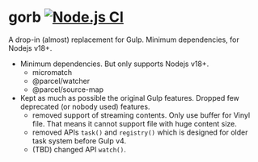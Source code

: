 # gorb [![Node.js CI](https://github.com/gorbjs/gorb/actions/workflows/node.js.yml/badge.svg)](https://github.com/gorbjs/gorb/actions/workflows/node.js.yml)

A drop-in (almost) replacement for Gulp. Minimum dependencies, for Nodejs v18+.

* Minimum dependencies. But only supports Nodejs v18+.
  - micromatch
  - @parcel/watcher
  - @parcel/source-map
* Kept as much as possible the original Gulp features. Dropped few deprecated (or nobody used) features.
  - removed support of streaming contents. Only use buffer for Vinyl file. That means it cannot support file with huge content size.
  - removed APIs `task()` and `registry()` which is designed for older task system before Gulp v4.
  - (TBD) changed API `watch()`.

